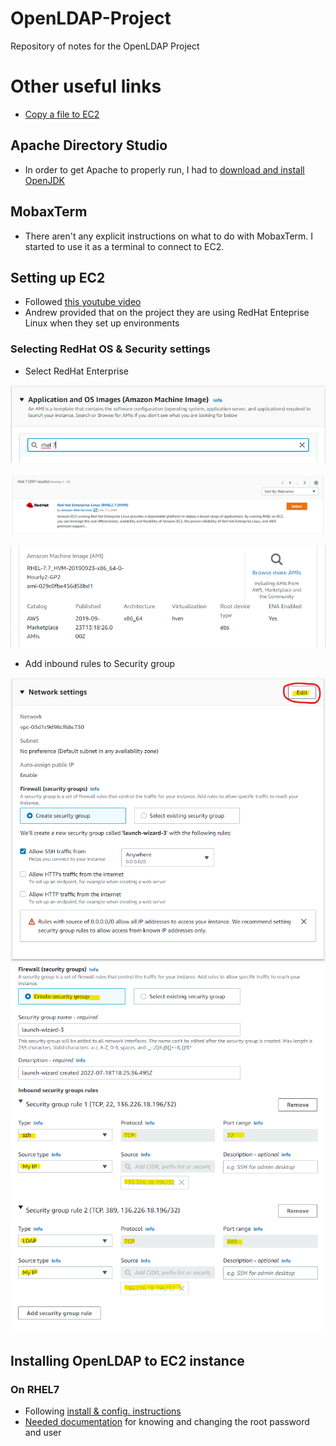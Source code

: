 # OpenLDAP-Project
Repository of notes for the OpenLDAP Project

# Other useful links
* [Copy a file to EC2](medium.com/srcecde/copy-file-directory-to-from-ec2-using-scp-secure-copy-685c46636399)

## Apache Directory Studio
* In order to get Apache to properly run, I had to [download and install OpenJDK](https://adoptopenjdk.net/)

## MobaxTerm
* There aren't any explicit instructions on what to do with MobaxTerm. I started to use it as a terminal to connect to EC2.

## Setting up EC2

* Followed [this youtube video](https://www.youtube.com/watch?v=rIi8Pd5Uvbc)
* Andrew provided that on the project they are using RedHat Enteprise Linux when they set up environments

### Selecting RedHat OS & Security settings
* Select RedHat Enterprise


![select redhat](img/five.png)

![select redhat](img/six.png)

![select redhat](img/seven.png)

* Add inbound rules to Security group


![Select Edit](img/two.png)
![configure inbound rule](img/three.png)

## Installing OpenLDAP to EC2 instance

### On RHEL7
* Following [install & config. instructions](https://cyberithub.com/best-steps-to-install-and-configure-openldap-server-on-rhel-centos-7-8/)
* [Needed documentation](https://digitalocean.com/community/tutorials/how-to-change-account-passwords-on-an-openldap-server) for knowing and changing the root password and user



